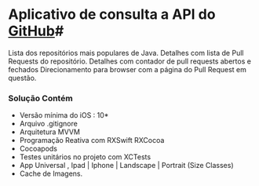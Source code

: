 # Aplicativo de consulta a API do [GitHub](https://github.com)#

Lista dos repositórios mais populares de Java.
Detalhes com lista de Pull Requests do repositório.
Detalhes com contador de pull requests abertos e fechados 
Direcionamento para browser com a página do Pull Request em questão.

### **Solução Contém** ##

* Versão mínima do iOS : 10*
* Arquivo .gitignore
* Arquitetura MVVM
* Programação Reativa com RXSwift RXCocoa
* Cocoapods
* Testes unitários no projeto com XCTests
* App Universal , Ipad | Iphone | Landscape | Portrait (Size Classes)
* Cache de Imagens.
